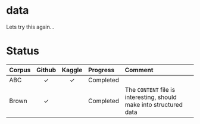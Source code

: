 # data
Lets try this again... 


# Status


| Corpus | Github | Kaggle | Progress | Comment | 
|:- |:-:|:-:|:-|:-|
| ABC | ✓ | ✓ | Completed | |
| Brown | ✓ | | Completed | The `CONTENT` file is interesting, should make into structured data | 

